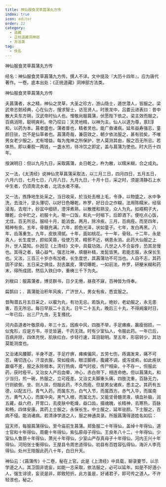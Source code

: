 ```yaml
---
title: 神仙服食灵草菖蒲丸方传
index: true
icon: editor
order: 22
category:
  - 道藏
  - 正统道藏洞神部
  - 方法类
tag:
  - 佚名
---
```


神仙服食灵草菖蒲丸方传  

经名：神仙服食灵草菖蒲九方传。撰人不详。文中提及『大历十四年』，应为唐代著作。一卷。底本出处：《正统道藏》洞神部方法类。  

神仙服食灵草菖蒲丸方传  

夫菖蒲者，水之精，神仙之灵草，大圣之珍方，游山隐士，遁世潜人，皆服之。梁武帝志骯经典，心在仙方，搜求智士，访觅贤人。时景龙中，吕娄云进表曰：昔中散大夫东方朔，汉武帝时仙人也。惟敬尚服菖蒲，伏愿陛下依之。梁主效而服之，百病消除，聪明爽利。帝乃叹曰：天灵地精，以神为主。仙人以道为尊，禀淳和，以药为本。菖者盛也，蒲者普也，精者灵也。能广救诸病，延年益寿强志，童颜日驻，岂不是仙草者也。菖蒲奇哉，兼窃效之，朝夕依法服之，甚有验矣，不唯男女老少服之，尤有增益。每为鬼神之所保护，世人莫测其由，服之百无所忌。若体热，即以秦胶一两钱，一盏水煎，待冷饮之即定，盖与菖蒲为使也。时大历十四年。  

按渊明日：但以九月九日，采取菖蒲，炎日乾之，杵为散，以糯米糊，合之成丸。  

又一法，《太清经》说神仙灵草菖蒲采取法，以三月三日，四月四日，五月五日，六月六日，七月七日，八月八日，九月九日，十月十日，采之时，须是清静石上水中生者，仍须南流水者，北流水者不堪。  

又一法，拣挣地生处采之，当日收采，於当处去根上毛，令诤，以物盛之，水中争洗，去浊汁，坚头薄切，以好日色曝乾，杵罗，好日合之作糊，法用陈糯米，经宿浸淘，去坩汁，砂盆中细研，澄滓煮熟，以散搅和熟没，众人为丸，如梧桐子大，曝乾，合中贮之，初服十丸，嚼一口饭，和丸一时咽下，后即酒下。便吃点心饭，尤佳。百无所忌。服经十月，能消食。两月，除冷疾。三月，百病痊。而至四年，精神有余。五年，骨髓充满。六年，颜色光泽，状如童子。七年，发白再黑。八年，齿落重生。九年，皮肤滑腻。十年，面如桃花。十一年，骨轻。十二年，永是真人，长生度世，颜如芙蓉，役使万灵，精邪不近，祸患永消。此药大仙服之上升，世人莫知。仆因见《上清经》文中，具载功效。凡世之人不合妄传，恐其怠慢也。其得之者，镇心益气，强志壮神，填髓补精，发髭皆黑。若能志服，永保长生也。又法，三百三十岁亦有加者，长生度世，其菖蒲功不可当也。人自不志，其药固不谬矣。五日采之俱佳，刮去赢皮，薄切曝乾，一如前法，杵罗，研粳米糊和药末，得所成团，然后入铁臼中，重梼三千下为丸。  

刘根曰：服菖蒲者，博览群书，日夕无倦，昼夜不寐，百神皆为侍奉。  

扁鹊曰；．菖蒲能治积年风疾，广济世人，男女有疾，悉宜服之。  

昔陶潜五月五日采之，以蜜为丸，有功无忌。若饭丸，绝妙，老幼服之，永无患害，百无所忌。每日早辰二十五丸，日午二十五丸，晚后三十丸，不得阙废时日，一年已后，出三尸九虫，无复搔扰。  

河内县道者叶敬原母，年三十五，因疾中风，四肢不举，手足瘫痪，赢瘦弱损，一似鬼形，应是方书，寻览皆遍，千药无效。时有少室仙人，令服此药。一年已后，百病并除，四体充悦，肌肤红白，步轻行速，耳目聪明。至五年，形容转少，其功莫能测度也。  

又治诸风腰脚，半身不遂，手足疗痹，瘫痪偏风，五劳七伤，痔漏发来，痛不可忍，痛切连心，汗湿衣服，常如瘦病，眼涩脚疼，腹藏不调，或泻或痢，如此疾状羸啜不差，服之永除根本。天行热病，瘴气时疫，传尸相染，十不存一，但服此药，获时痊平。又治女人产后血晕，冲心，赤白带下，相连命绝。但以菖蒲丸，和少当归，煎一碗，热服之，立可痊差。又治丈夫脚重头痛，四肢沈重，百脉无力，行则欲倒，坐、则人扶，但服此药，不久而痊。但是男女诸疾，悉主之。其药有五德，以配五行。青气入药，而属东方。白气入节，而属西方。赤气入华，而属南方。黄气入心，而属中央。黑气入根，而属北方。又能坚骨髓灵液，填血补脑，润五藏，益六府，开胃口，去皮肤中乾燥，益口齿，摄魂魄，长精神，去寒热，百脉和畅，四体安康。其药上士服之，永保长生。中士服之，延年驻颜。下士服之，百病不侵。能消诸病。若清诤学道之人，服之神通具录。所服菖蒲得道姓名如后：  

寇天师，每服菖蒲得仙，至今庙前生菖蒲。郑鱼服二十年得仙，盖绰十年得仙，道士官和十年得仙，周鹿十年得仙，紫弘原母子得仙。王良年八十二，十年得仙。少室仙人鲁原十年得仙，萧光十年得仙，少室山严存真母子十年得仙，河内王兴十年得仙，河阳张士衡得仙，王屋县令周忠道得仙，初县有百姓容弘得仙，海沂人李亮得仙。处州王陪服此药八十年，白日升天。  

神仙云：《菖蒲传》十二卷，秘在上官。此是《上清经》中具载，聊录要节，以示学道之人。其卫固非诡妄，如能一志采取，依法服之，必可以延年。如是不好道小人，强生诽谤，妄说是非，即致短折。此方虽是，好诸君子，即可传之道人。不许轻泄也，秘之。  
